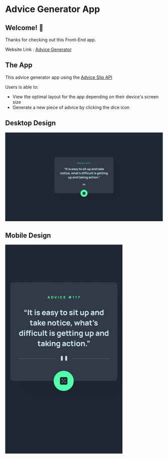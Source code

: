 # Advice Generator App

## Welcome! 👋

Thanks for checking out this Front-End app.

Website Link : [Advice Generator](https://abdallhelzorkany.github.io/Advice-Generator-App/)

## The App

This advice generator app using the [Advice Slip API](https://api.adviceslip.com)

Users is able to:

- View the optimal layout for the app depending on their device's screen size
- Generate a new piece of advice by clicking the dice icon

## Desktop Design

![Design preview for the Advice Generator app on desktop](./design/desktop-design.jpg)

## Mobile Design

![Design preview for the Advice Generator app on mobile](./design/mobile-design.jpg)



